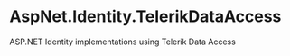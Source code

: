 AspNet.Identity.TelerikDataAccess
=================================

ASP.NET Identity implementations using Telerik Data Access